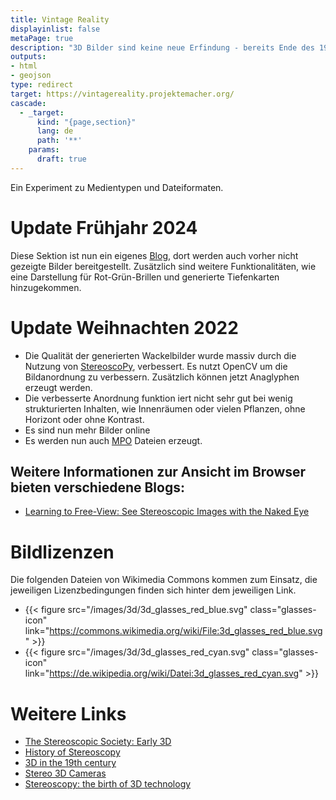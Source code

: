 ```yaml
---
title: Vintage Reality
displayinlist: false
metaPage: true
description: "3D Bilder sind keine neue Erfindung - bereits Ende des 19. Jahrhunderts gab es 3D Betrachter..."
outputs:
- html
- geojson
type: redirect
target: https://vintagereality.projektemacher.org/
cascade:
  - _target:
      kind: "{page,section}"
      lang: de
      path: '**'
    params:
      draft: true
---
```


Ein Experiment zu Medientypen und Dateiformaten.

# Update Frühjahr 2024

Diese Sektion ist nun ein eigenes [Blog](https://vintagereality.projektemacher.org/), dort werden auch vorher nicht gezeigte Bilder bereitgestellt. Zusätzlich sind weitere Funktionalitäten, wie eine Darstellung für Rot-Grün-Brillen und generierte Tiefenkarten hinzugekommen.

# Update Weihnachten 2022

* Die Qualität der generierten Wackelbilder wurde massiv durch die Nutzung von [StereoscoPy](https://github.com/2sh/StereoscoPy), verbessert. Es nutzt OpenCV um die Bildanordnung zu verbessern. Zusätzlich können jetzt Anaglyphen erzeugt werden.
* Die verbesserte Anordnung funktion iert nicht sehr gut bei wenig strukturierten Inhalten, wie Innenräumen oder vielen Pflanzen, ohne Horizont oder ohne Kontrast.
* Es sind nun mehr Bilder online
* Es werden nun auch [MPO](https://de.wikipedia.org/wiki/Multi_Picture_Object) Dateien erzeugt.


## Weitere Informationen zur Ansicht im Browser bieten verschiedene Blogs:
* [Learning to Free-View: See Stereoscopic Images with the Naked Eye](https://stereoscopy.blog/2022/03/11/learning-to-free-view-see-stereoscopic-images-with-the-naked-eye/)

# Bildlizenzen
Die folgenden Dateien von Wikimedia Commons kommen zum Einsatz, die jeweiligen Lizenzbedingungen finden sich hinter dem jeweiligen Link.
* {{< figure src="/images/3d/3d_glasses_red_blue.svg" class="glasses-icon" link="https://commons.wikimedia.org/wiki/File:3d_glasses_red_blue.svg" >}}
* {{< figure src="/images/3d/3d_glasses_red_cyan.svg" class="glasses-icon" link="https://de.wikipedia.org/wiki/Datei:3d_glasses_red_cyan.svg" >}}


# Weitere Links

* [The Stereoscopic Society: Early 3D](https://www.stereoscopicsociety.org.uk/WordPress/early-3d/)
* [History of Stereoscopy](https://jules-richard-museum.com/history-stereoscopy-engl/)
* [3D in the 19th century](https://blog.nationalmuseum.ch/en/2021/07/tourism-stereoscopic-images/)
* [Stereo 3D Cameras](https://www.studio3d.com/pages/stereophoto.html)
* [Stereoscopy: the birth of 3D technology](https://artsandculture.google.com/story/stereoscopy-the-birth-of-3d-technology-the-royal-society/pwWRTNS-hqDN5g?hl=en)
